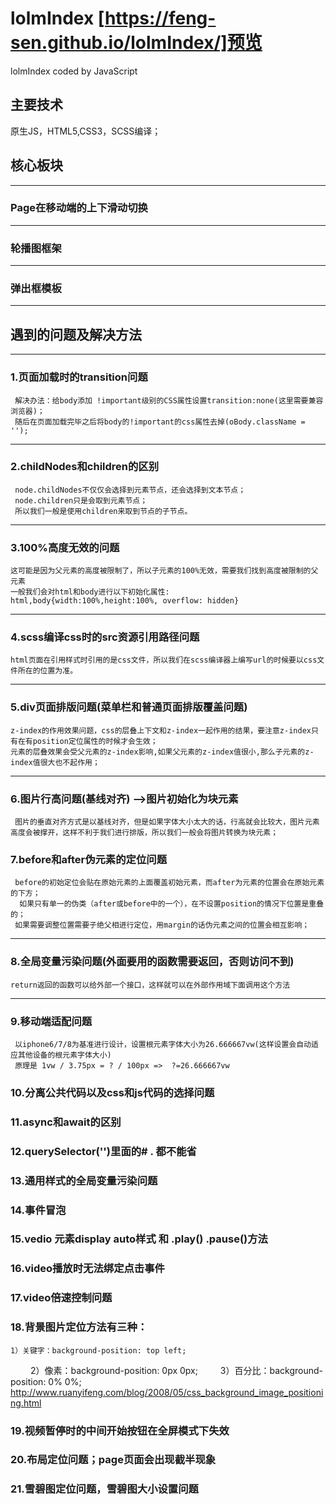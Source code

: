 # lolmIndex [https://feng-sen.github.io/lolmIndex/]预览
lolmIndex coded by JavaScript
## 主要技术
  原生JS，HTML5,CSS3，SCSS编译；
## 核心板块
---
  ### Page在移动端的上下滑动切换
---
  ### 轮播图框架
---
  ### 弹出框模板
---
## 遇到的问题及解决方法
---
### 1.页面加载时的transition问题
 	 解决办法：给body添加 !important级别的CSS属性设置transition:none(这里需要兼容浏览器)；
 	 随后在页面加载完毕之后将body的!important的css属性去掉(oBody.className = '');
---

### 2.childNodes和children的区别
 	 node.childNodes不仅仅会选择到元素节点，还会选择到文本节点；
 	 node.children只是会取到元素节点；
 	 所以我们一般是使用children来取到节点的子节点。
---
### 3.100%高度无效的问题
	这可能是因为父元素的高度被限制了，所以子元素的100%无效，需要我们找到高度被限制的父元素
	一般我们会对html和body进行以下初始化属性:
	html,body{width:100%,height:100%, overflow: hidden}
---
### 4.scss编译css时的src资源引用路径问题
  	html页面在引用样式时引用的是css文件，所以我们在scss编译器上编写url的时候要以css文件所在的位置为准。
---
### 5.div页面排版问题(菜单栏和普通页面排版覆盖问题)
	z-index的作用效果问题，css的层叠上下文和z-index一起作用的结果，要注意z-index只有在有position定位属性的时候才会生效；
 	元素的层叠效果会受父元素的z-index影响,如果父元素的z-index值很小,那么子元素的z-index值很大也不起作用；
---
### 6.图片行高问题(基线对齐)  -->图片初始化为块元素
 	 图片的垂直对齐方式是以基线对齐，但是如果字体大小太大的话，行高就会比较大，图片元素高度会被撑开，这样不利于我们进行排版，所以我们一般会将图片转换为块元素；
### 7.before和after伪元素的定位问题
 	 before的初始定位会贴在原始元素的上面覆盖初始元素，而after为元素的位置会在原始元素的下方；
	  如果只有单一的伪类（after或before中的一个），在不设置position的情况下位置是重叠的；
 	 如果需要调整位置需要子绝父相进行定位，用margin的话伪元素之间的位置会相互影响；
---
### 8.全局变量污染问题(外面要用的函数需要返回，否则访问不到)
	return返回的函数可以给外部一个接口，这样就可以在外部作用域下面调用这个方法
---
### 9.移动端适配问题
 	 以iphone6/7/8为基准进行设计，设置根元素字体大小为26.666667vw(这样设置会自动适应其他设备的根元素字体大小)
 	 原理是 1vw / 3.75px = ? / 100px =>  ?=26.666667vw
### 10.分离公共代码以及css和js代码的选择问题
### 11.async和await的区别
### 12.querySelector('')里面的# . 都不能省
### 13.通用样式的全局变量污染问题
### 14.事件冒泡
### 15.vedio 元素display auto样式 和 .play() .pause()方法
### 16.video播放时无法绑定点击事件
### 17.video倍速控制问题
### 18.背景图片定位方法有三种：
	1）关键字：background-position: top left;
　　	2）像素：background-position: 0px 0px;
　　	3）百分比：background-position: 0% 0%;
	http://www.ruanyifeng.com/blog/2008/05/css_background_image_positioning.html
### 19.视频暂停时的中间开始按钮在全屏模式下失效
### 20.布局定位问题；page页面会出现截半现象
### 21.雪碧图定位问题，雪碧图大小设置问题
